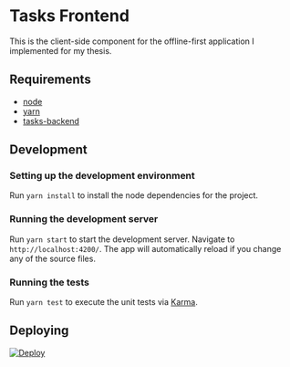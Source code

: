 # Tasks Frontend

This is the client-side component for the offline-first application I implemented for my thesis. 

## Requirements

* [node](https://nodejs.org/en/)
* [yarn](https://yarnpkg.com/)
* [tasks-backend](https://github.com/jpvanhal/tasks-backend)

## Development

### Setting up the development environment

Run `yarn install` to install the node dependencies for the project.

### Running the development server

Run `yarn start` to start the development server. Navigate to `http://localhost:4200/`. The app will automatically reload if you change any of the source files.

### Running the tests

Run `yarn test` to execute the unit tests via [Karma](https://karma-runner.github.io).

## Deploying

[![Deploy](https://www.herokucdn.com/deploy/button.svg)](https://heroku.com/deploy)
